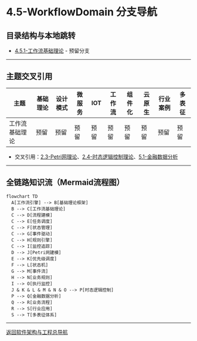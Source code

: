 # 4.5-WorkflowDomain 分支导航

## 目录结构与本地跳转

- [4.5.1-工作流基础理论](4.5.1-工作流基础理论.md) - 预留分支

---

## 主题交叉引用

| 主题      | 基础理论 | 设计模式 | 微服务 | IOT | 工作流 | 组件化 | 云原生 | 行业案例 | 多表征 |
|-----------|----------|----------|--------|-----|--------|--------|--------|----------|--------|
| 工作流基础理论| 预留 | 预留     | 预留   | 预留| 预留   | 预留   | 预留   | 预留     | 预留   |

- 交叉引用：[2.3-Petri网理论](../../../2-形式科学理论/2.3-Petri网理论/README.md)、[2.4-时态逻辑控制理论](../../../2-形式科学理论/2.4-时态逻辑控制理论/README.md)、[5.1-金融数据分析](../../../5-行业应用与场景/5.1-金融数据分析/README.md)

---

## 全链路知识流（Mermaid流程图）

```mermaid
flowchart TD
  A[工作流引擎] --> B[基础理论框架]
  B --> C[工作流基础理论]
  C --> D[流程建模]
  C --> E[任务调度]
  C --> F[状态管理]
  C --> G[事件驱动]
  C --> H[规则引擎]
  C --> I[监控追踪]
  D --> J[Petri网建模]
  E --> K[优先级调度]
  F --> L[状态机]
  G --> M[事件流]
  H --> N[业务规则]
  I --> O[执行监控]
  J & K & L & M & N & O --> P[时态逻辑控制]
  P --> Q[金融数据分析]
  Q --> R[业务流程]
  R --> S[行业应用]
  S --> T[多表征体系]
```

---

[返回软件架构与工程总导航](../README.md)

